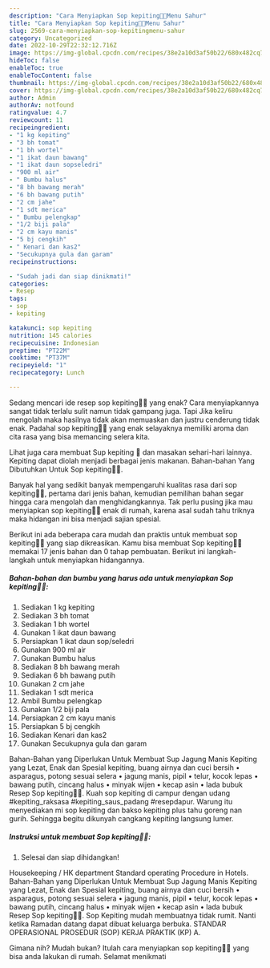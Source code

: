 ```yaml
---
description: "Cara Menyiapkan Sop kepiting🦀🦀Menu Sahur"
title: "Cara Menyiapkan Sop kepiting🦀🦀Menu Sahur"
slug: 2569-cara-menyiapkan-sop-kepitingmenu-sahur
category: Uncategorized
date: 2022-10-29T22:32:12.716Z
image: https://img-global.cpcdn.com/recipes/38e2a10d3af50b22/680x482cq70/sop-kepiting-foto-resep-utama.jpg
hideToc: false
enableToc: true
enableTocContent: false
thumbnail: https://img-global.cpcdn.com/recipes/38e2a10d3af50b22/680x482cq70/sop-kepiting-foto-resep-utama.jpg
cover: https://img-global.cpcdn.com/recipes/38e2a10d3af50b22/680x482cq70/sop-kepiting-foto-resep-utama.jpg
author: Admin
authorAv: notfound
ratingvalue: 4.7
reviewcount: 11
recipeingredient:
- "1 kg kepiting"
- "3 bh tomat"
- "1 bh wortel"
- "1 ikat daun bawang"
- "1 ikat daun sopseledri"
- "900 ml air"
- " Bumbu halus"
- "8 bh bawang merah"
- "6 bh bawang putih"
- "2 cm jahe"
- "1 sdt merica"
- " Bumbu pelengkap"
- "1/2 biji pala"
- "2 cm kayu manis"
- "5 bj cengkih"
- " Kenari dan kas2"
- "Secukupnya gula dan garam"
recipeinstructions:

- "Sudah jadi dan siap dinikmati!"
categories:
- Resep
tags:
- sop
- kepiting

katakunci: sop kepiting 
nutrition: 145 calories
recipecuisine: Indonesian
preptime: "PT22M"
cooktime: "PT37M"
recipeyield: "1"
recipecategory: Lunch

---
```



Sedang mencari ide resep sop kepiting🦀🦀 yang enak? Cara menyiapkannya sangat tidak terlalu sulit namun tidak gampang juga. Tapi Jika keliru mengolah maka hasilnya tidak akan memuaskan dan justru cenderung tidak enak. Padahal sop kepiting🦀🦀 yang enak selayaknya memiliki aroma dan cita rasa yang bisa memancing selera kita.


Lihat juga cara membuat Sup kepiting 🦀 dan masakan sehari-hari lainnya. Kepiting dapat diolah menjadi berbagai jenis makanan. Bahan-bahan Yang Dibutuhkan Untuk Sop kepiting🦀🦀.

Banyak hal yang sedikit banyak mempengaruhi kualitas rasa dari sop kepiting🦀🦀, pertama dari jenis bahan, kemudian pemilihan bahan segar hingga cara mengolah dan menghidangkannya. Tak perlu pusing jika mau menyiapkan sop kepiting🦀🦀 enak di rumah, karena asal sudah tahu triknya maka hidangan ini bisa menjadi sajian spesial.


Berikut ini ada beberapa cara mudah dan praktis untuk membuat sop kepiting🦀🦀 yang siap dikreasikan. Kamu bisa membuat Sop kepiting🦀🦀 memakai 17 jenis bahan dan 0 tahap pembuatan. Berikut ini langkah-langkah untuk menyiapkan hidangannya.

<!--inarticleads1-->

##### Bahan-bahan dan bumbu yang harus ada untuk menyiapkan Sop kepiting🦀🦀:

1. Sediakan 1 kg kepiting
1. Sediakan 3 bh tomat
1. Sediakan 1 bh wortel
1. Gunakan 1 ikat daun bawang
1. Persiapkan 1 ikat daun sop/seledri
1. Gunakan 900 ml air
1. Gunakan  Bumbu halus
1. Sediakan 8 bh bawang merah
1. Sediakan 6 bh bawang putih
1. Gunakan 2 cm jahe
1. Sediakan 1 sdt merica
1. Ambil  Bumbu pelengkap
1. Gunakan 1/2 biji pala
1. Persiapkan 2 cm kayu manis
1. Persiapkan 5 bj cengkih
1. Sediakan  Kenari dan kas2
1. Gunakan Secukupnya gula dan garam


Bahan-Bahan yang Diperlukan Untuk Membuat Sup Jagung Manis Kepiting yang Lezat, Enak dan Spesial kepiting, buang airnya dan cuci bersih • asparagus, potong sesuai selera • jagung manis, pipil • telur, kocok lepas • bawang putih, cincang halus • minyak wijen • kecap asin • lada bubuk Resep Sop kepiting🦀🦀. Kuah sop kepiting di campur dengan udang #kepiting_raksasa #kepiting_saus_padang #resepdapur. Warung itu menyediakan mi sop kepiting dan bakso kepiting plus tahu goreng nan gurih. Sehingga begitu dikunyah cangkang kepiting langsung lumer. 

<!--inarticleads2-->

##### Instruksi untuk membuat Sop kepiting🦀🦀:


1. Selesai dan siap dihidangkan!

Housekeeping / HK department Standard operating Procedure in Hotels. Bahan-Bahan yang Diperlukan Untuk Membuat Sup Jagung Manis Kepiting yang Lezat, Enak dan Spesial kepiting, buang airnya dan cuci bersih • asparagus, potong sesuai selera • jagung manis, pipil • telur, kocok lepas • bawang putih, cincang halus • minyak wijen • kecap asin • lada bubuk Resep Sop kepiting🦀🦀. Sop Kepiting mudah membuatnya tidak rumit. Nanti ketika Ramadan datang dapat dibuat keluarga berbuka. STANDAR OPERASIONAL PROSEDUR (SOP) KERJA PRAKTIK (KP) A. 

Gimana nih? Mudah bukan? Itulah cara menyiapkan sop kepiting🦀🦀 yang bisa anda lakukan di rumah. Selamat menikmati
